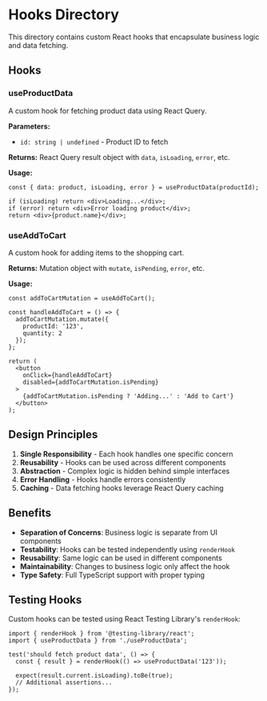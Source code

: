 # Hooks Directory

This directory contains custom React hooks that encapsulate business logic and data fetching.

## Hooks

### useProductData
A custom hook for fetching product data using React Query.

**Parameters:**
- `id: string | undefined` - Product ID to fetch

**Returns:**
React Query result object with `data`, `isLoading`, `error`, etc.

**Usage:**
```tsx
const { data: product, isLoading, error } = useProductData(productId);

if (isLoading) return <div>Loading...</div>;
if (error) return <div>Error loading product</div>;
return <div>{product.name}</div>;
```

### useAddToCart
A custom hook for adding items to the shopping cart.

**Returns:**
Mutation object with `mutate`, `isPending`, `error`, etc.

**Usage:**
```tsx
const addToCartMutation = useAddToCart();

const handleAddToCart = () => {
  addToCartMutation.mutate({ 
    productId: '123', 
    quantity: 2 
  });
};

return (
  <button 
    onClick={handleAddToCart}
    disabled={addToCartMutation.isPending}
  >
    {addToCartMutation.isPending ? 'Adding...' : 'Add to Cart'}
  </button>
);
```

## Design Principles

1. **Single Responsibility** - Each hook handles one specific concern
2. **Reusability** - Hooks can be used across different components
3. **Abstraction** - Complex logic is hidden behind simple interfaces
4. **Error Handling** - Hooks handle errors consistently
5. **Caching** - Data fetching hooks leverage React Query caching

## Benefits

- **Separation of Concerns**: Business logic is separate from UI components
- **Testability**: Hooks can be tested independently using `renderHook`
- **Reusability**: Same logic can be used in different components
- **Maintainability**: Changes to business logic only affect the hook
- **Type Safety**: Full TypeScript support with proper typing

## Testing Hooks

Custom hooks can be tested using React Testing Library's `renderHook`:

```tsx
import { renderHook } from '@testing-library/react';
import { useProductData } from './useProductData';

test('should fetch product data', () => {
  const { result } = renderHook(() => useProductData('123'));
  
  expect(result.current.isLoading).toBe(true);
  // Additional assertions...
});
```
